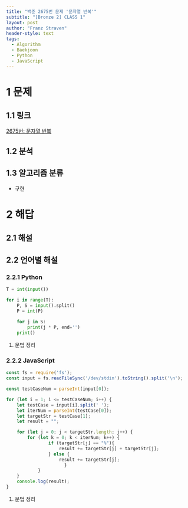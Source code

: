 ```yaml
---
title: "백준 2675번 문제 '문자열 반복'"
subtitle: "[Bronze 2] CLASS 1"
layout: post
author: "Franz Straven"
header-style: text
tags:
  - Algorithm
  - Baekjoon
  - Python
  - JavaScript
---
```


# 1 문제

## 1.1 링크

[2675번: 문자열 반복](https://www.acmicpc.net/problem/2675)

## 1.2 분석

## 1.3 알고리즘 분류

- 구현

# 2 해답

## 2.1 해설

## 2.2 언어별 해설

### 2.2.1 Python

```python
T = int(input())

for i in range(T):
    P, S = input().split()
    P = int(P)
    
    for j in S:
        print(j * P, end='')
    print()
```

1. 문법 정리

### 2.2.2 JavaScript

```jsx
const fs = require('fs');
const input = fs.readFileSync('/dev/stdin').toString().split('\n');

const testCaseNum = parseInt(input[0]);

for (let i = 1; i <= testCaseNum; i++) {
    let testCase = input[i].split(' ');
    let iterNum = parseInt(testCase[0]);
    let targetStr = testCase[1];
    let result = "";

    for (let j = 0; j < targetStr.length; j++) {
        for (let k = 0; k < iterNum; k++) {
		        if (targetStr[j] == "%"){
		            result += targetStr[j] + targetStr[j];
		        } else {
		            result += targetStr[j];
					  }
		    }
    }
    console.log(result);
}
```

1. 문법 정리